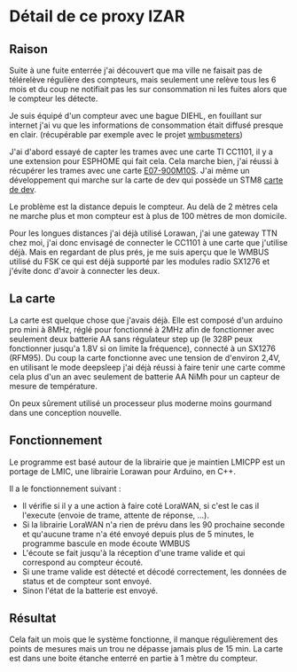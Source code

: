 # Détail de ce proxy IZAR

## Raison

Suite à une fuite enterrée j'ai découvert que ma ville ne faisait pas de télérelève régulière des compteurs, mais seulement une relève tous les 6 mois et du coup ne notifiait pas les sur consommation ni les fuites alors que le compteur les détecte.

Je suis équipé d'un compteur avec une bague DIEHL, en fouillant sur internet j'ai vu que les informations de consommation était diffusé presque en clair. (récupérable par exemple avec le projet [wmbusmeters](https://github.com/wmbusmeters/wmbusmeters))

J'ai d'abord essayé de capter les trames avec une carte TI CC1101, il y a une extension pour ESPHOME qui fait cela. Cela marche bien, j'ai réussi à récupérer les trames avec une carte [E07-900M10S](https://www.cdebyte.com/products/E07-900M10S). J'ai même un développement qui marche sur la carte de dev qui possède un STM8  [carte de dev](https://www.cdebyte.com/products/E07-900MBL-01).

Le problème est la distance depuis le compteur. Au delà de 2 mètres cela ne marche plus et mon compteur est à plus de 100 mètres de mon domicile.

Pour les longues distances j'ai déjà utilisé Lorawan, j'ai une gateway TTN chez moi, j'ai donc envisagé de connecter le CC1101 à une carte que j'utilise déjà. Mais en regardant de plus prés, je me suis aperçu que le WMBUS utilisé du FSK ce qui est déjà supporté par les modules radio SX1276 et j'évite donc d'avoir à connecter les deux.

## La carte

La carte est quelque chose que j'avais déjà. Elle est composé d'un arduino pro mini à 8MHz, réglé pour fonctionné à 2MHz afin de fonctionner avec seulement deux batterie AA sans régulateur step up (le 328P peux fonctionner jusqu'a 1.8V si on limite la fréquence), connecté à un SX1276 (RFM95). Du coup la carte fonctionne avec une tension de d'environ 2,4V, en utilisant le mode deepsleep j'ai déjà réussi à faire tenir une carte comme cela plus d'un an avec seulement de batterie AA NiMh pour un capteur de mesure de température.

On peux sûrement utilisé un processeur plus moderne moins gourmand dans une conception nouvelle.

## Fonctionnement

Le programme est basé autour de la librairie que je maintien LMICPP est un portage de LMIC, une librairie Lorawan pour Arduino, en C++.

Il a le fonctionnement suivant :
  - Il vérifie si il y a une action à faire coté LoraWAN, si c'est le cas il l'execute (envoie de trame, attente de réponse, ...).
  - Si la librairie LoraWAN n'a rien de prévu dans les 90 prochaine seconde et qu'aucune trame n'a été envoyé depuis plus de 5 minutes, le programme bascule en mode écoute WMBUS
  - L'écoute se fait jusqu'à la réception d'une trame valide et qui correspond au compteur écouté.
  - Si une trame valide est détecté et décodé correctement, les données de status et de compteur sont envoyé.
  - Sinon l'état de la batterie est envoyé.

## Résultat

Cela fait un mois que le système fonctionne, il manque régulièrement des points de mesures mais un trou ne dépasse jamais plus de 15 min.
La carte est dans une boite étanche enterré en partie à 1 mètre du compteur.